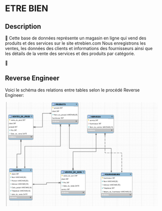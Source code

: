 # ETRE BIEN

## Description

:pushpin: Cette base de données représente un magasin en ligne qui vend des produits et des services sur le site etrebien.com 
Nous enregistrons les ventes, les données des clients et informations des fournisseurs ainsi que les détails de la vente des services et des produits par catégorie.


:whale:

## Reverse Engineer

Voici le schéma des relations entre tables selon le procédé Reverse Engineer:




![image](images/MySQLetrebien.PNG) 

